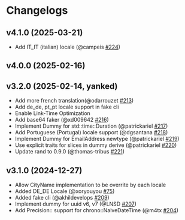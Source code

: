 # Changelogs
## v4.1.0 (2025-03-21)
- Add IT_IT (italian) locale (@campeis [#224](https://github.com/cksac/fake-rs/pull/224))

## v4.0.0 (2025-02-16)
## v3.2.0 (2025-02-14, yanked)
- Add more french translation(@odarrouzet [#213](https://github.com/cksac/fake-rs/pull/213))
- Add de_de, pt_pt locale support in fake cli
- Enable Link-Time Optimization
- Add base64 faker (@xd009642 [#216](https://github.com/cksac/fake-rs/pull/216))
- Implement Dummy for std::time::Duration (@patrickariel [#217](https://github.com/cksac/fake-rs/pull/217))
- Add Portuguese (Portugal) locale support (@dgsantana [#218](https://github.com/cksac/fake-rs/pull/218))
- Implement Dummy for EmailAddress newtype (@patrickariel [#219](https://github.com/cksac/fake-rs/pull/219))
- Use explicit traits for slices in dummy derive (@patrickariel [#220](https://github.com/cksac/fake-rs/pull/220))
- Update rand to 0.9.0 (@thomas-tribus [#221](https://github.com/cksac/fake-rs/pull/221))

## v3.1.0 (2024-12-27)
- Allow CityName implementation to be overrite by each locale
- Added DE_DE Locale (@xoryouyou [#75](https://github.com/cksac/fake-rs/pull/75))
- Added fake cli (@akhildevelops [#209](https://github.com/cksac/fake-rs/pull/209))
- Implement dummy for uuid v6, v7 (@LNSD [#207](https://github.com/cksac/fake-rs/pull/207))
- Add Precision::<N> support for chrono::NaiveDateTime (@m4tx [#204](https://github.com/cksac/fake-rs/pull/204))



